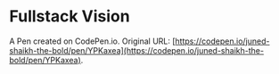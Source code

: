 # Fullstack Vision

A Pen created on CodePen.io. Original URL: [https://codepen.io/juned-shaikh-the-bold/pen/YPKaxea](https://codepen.io/juned-shaikh-the-bold/pen/YPKaxea).

